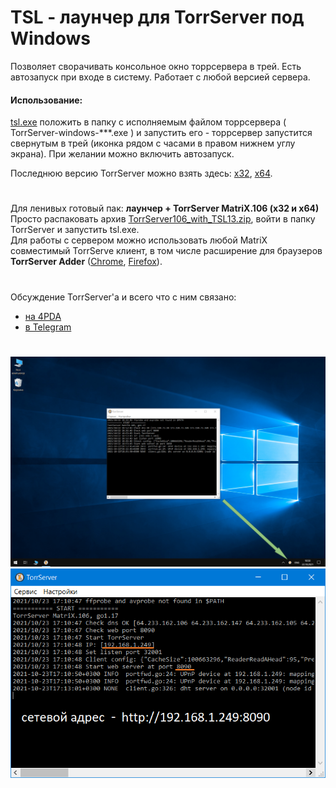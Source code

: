 # TSL - лаунчер для TorrServer под Windows  
Позволяет сворачивать консольное окно торрсервера в трей. Есть автозапуск при входе в систему. Работает с любой версией сервера.  
#### Использование:  
[tsl.exe](https://github.com/Noperkot/TSL/raw/main/tsl.exe) положить в папку с исполняемым файлом торрсервера ( TorrServer-windows-\*\*\*.exe ) и запустить его - торрсервер запустится свернутым в трей (иконка рядом с часами в правом нижнем углу экрана). При желании можно включить автозапуск.  

Последнюю версию TorrServer можно взять здесь: [x32](http://releases.yourok.ru/torr/server/TorrServer-windows-386.exe), [x64](http://releases.yourok.ru/torr/server/TorrServer-windows-amd64.exe).  
#
Для ленивых готовый пак: **лаунчер + TorrServer MatriX.106 (x32 и x64)**  
Просто распаковать архив [TorrServer106_with_TSL13.zip](https://github.com/Noperkot/TSL/raw/main/TorrServer106_with_TSL13.zip), войти в папку TorrServer и запустить tsl.exe.  
Для работы с сервером можно использовать любой MatriX совместимый TorrServe клиент, в том числе расширение для браузеров **TorrServer Adder** ([Chrome](https://4pda.to/pages/go/?u=https%3A%2F%2Fchrome.google.com%2Fwebstore%2Fdetail%2Ftorrserver-adder%2Fihphookhabmjbgccflngglmidjloeefg&e=104172272), [Firefox](https://4pda.to/pages/go/?u=https%3A%2F%2Faddons.mozilla.org%2Fru%2Ffirefox%2Faddon%2Ftorrserver-adder&e=104172272)).
#
Обсуждение TorrServer'а и всего что с ним связано:
- [на 4PDA](https://4pda.to/forum/index.php?showtopic=889960)  
- [в Telegram](https://t.me/TorrServe)  
#
![](https://github.com/Noperkot/TSL/blob/main/img/screen1.png)  
![](https://github.com/Noperkot/TSL/blob/main/img/screen2.png)  
